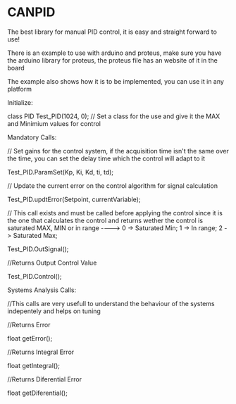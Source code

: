 # CANPID


The best library for manual PID control, it is easy and straight forward to use!

There is an example to use with arduino and proteus, make sure you have the arduino library for proteus, the proteus file has an website of it in the board

The example also shows how it is to be implemented, you can use it in any platform

Initialize:

class PID Test_PID(1024, 0);  // Set a class for the use and give it the MAX and Minimium values for control

Mandatory Calls:

// Set gains for the control system, if the acquisition time isn't the same over the time, you can set the delay time which the control will adapt to it

Test_PID.ParamSet(Kp, Ki, Kd, ti, td); 

// Update the current error on the control algorithm for signal calculation

Test_PID.updtError(Setpoint, currentVariable); 

// This call exists and must be called before applying the control since it is the one that calculates the control and returns wether the control is saturated MAX, MIN or in range  ---->     0 -> Saturated Min;   1 -> In range;   2 -> Saturated Max;

Test_PID.OutSignal(); 

//Returns Output Control Value

Test_PID.Control();


Systems Analysis Calls:

//This calls are very usefull to understand the behaviour of the systems indepentely and helps on tuning

//Returns Error

float getError();

//Returns Integral Error

float getIntegral();

//Returns Diferential Error

float getDiferential();
